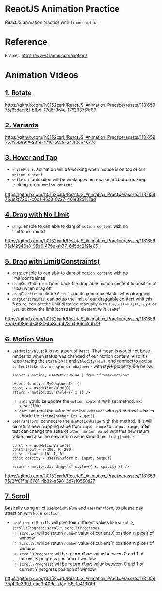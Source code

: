 # ReactJS Animation Practice
ReactJS animation practice with `framer-motion`

# Reference
Framer: https://www.framer.com/motion/

# Animation Videos
## [1. Rotate](https://github.com/jh0152park/ReactJS_Animation_Practice/tree/main/animation_practice/1.RotateAnimation)
https://github.com/jh0152park/ReactJS_Animation_Practice/assets/118165975/6bdaef61-bfbd-47d6-9e4a-176293765f89

## [2. Variants](https://github.com/jh0152park/ReactJS_Animation_Practice/tree/main/animation_practice/2.VariantsAnimation(parent%2Bchildren%20elements))
https://github.com/jh0152park/ReactJS_Animation_Practice/assets/118165975/f95b89f0-23fe-4716-a528-a47f2ce4677d

## [3. Hover and Tap](https://github.com/jh0152park/ReactJS_Animation_Practice/tree/main/animation_practice/3.HoverAndTap)
- `whileHover`: animation will be working when mouse is on top of our `motion content`
- `whileTap`: animation will be working when mouse left button is keep clicking of our `motion content`

https://github.com/jh0152park/ReactJS_Animation_Practice/assets/118165975/ef2f72d3-c6c1-45c3-8227-461e329157ad

## [4. Drag with No Limit](https://github.com/jh0152park/ReactJS_Animation_Practice/tree/main/animation_practice/4.Drag)
- `drag`: enable to can able to darg of `motion content` with no limit(constraints)

https://github.com/jh0152park/ReactJS_Animation_Practice/assets/118165975/f42946a3-95a6-475e-ab77-645dc2191e05


## [5. Drag with Limit(Constraints)](https://github.com/jh0152park/ReactJS_Animation_Practice/tree/main/animation_practice/5.DragWithLimit)
- `drag`: enable to can able to darg of `motion content` with no limit(constraints)
- `dragSnapToOrigin`: bring back the drag able motion content to position of initial when drag off
- `dragElastic`: could be `0 to 1` and its gonna be elastic when dragging
- `dragConstraints`: can setup the limit of our draggable content whit this feature. can set the limit distance manually with `top`,`bottom`,`left`,`right` or just let know the limit(constraints) element with `useRef`

https://github.com/jh0152park/ReactJS_Animation_Practice/assets/118165975/d3698504-4033-4a3c-b423-b066ccfc1b79

## [6. Motion Value](https://github.com/jh0152park/ReactJS_Animation_Practice/tree/main/animation_practice/6.useMotionValue_useTransform)
- `useMotionValue`: It is not a part of `React`. That mean is would not be re-rendering when status was changed of our motion content.
Also it's keep tracing the `state(상태)` and `velocity(속도)`, and connect to `motion content(like div or span or whatever)` with style                          property like below.
  ```TS
  import { motion, useMotionValue } from "framer-motion"
  
  export function MyComponent() {
  const x = useMotionValue(0)
  return < motion.div style={{ x }} />
  ```
  * `set`: would be update the `motion content` with set method. `Ex) x.set(100)`
  * `get`: can read the value of `motion contenct` with get method. also its should be `string|number`. `Ex) x.get()`
- `useTransform`: connect to the `useMotionValue` with this method. It is will be return new mapping value from `input range` to `output range`, after that can change the state of `other motion value` with this new return value. and also the new return value should be `string|number`
  ```TS
  const x = useMotionValue(0)
  const input = [-200, 0, 200]
  const output = [0, 1, 0]
  const opacity = useTransform(x, input, output)
  
  return < motion.div drag="x" style={{ x, opacity }} />
  ```
  
https://github.com/jh0152park/ReactJS_Animation_Practice/assets/118165975/27f81f1e-6701-4b82-a598-3d7e10558d27


## [7. Scroll](https://github.com/jh0152park/ReactJS_Animation_Practice/tree/main/animation_practice/7.%20Scroll)
Basically using all of `useMotionValue` and `useTransform`, so please pay attention with `No.6 section`
- `useViewportScroll`: will give four different values like `scrollX`, `scrollXProgress`, `scrollY`, `scrollYProgreses`.
  * `scrollX`: will be return `number` value of current X position in pixels of window
  * `scrollY`: will be return `number` value of current Y position in pixels of window
  * `scrollXProgress`: will be return `float` value between 0 and 1 of current X progress position of window
  * `scrollYProgress`: will be return `float` value between 0 and 1 of current Y progress position of window

https://github.com/jh0152park/ReactJS_Animation_Practice/assets/118165975/4f3c399d-eac3-409a-a1ac-5691a416519f



